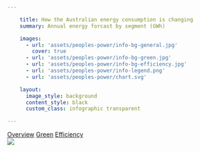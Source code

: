 ```yaml
---

    title: How the Australian energy consumption is changing
    summary: Annual energy forcast by segment (GWh)

    images:
      - url: 'assets/peoples-power/info-bg-general.jpg'
        cover: true
      - url: 'assets/peoples-power/info-bg-green.jpg'
      - url: 'assets/peoples-power/info-bg-efficiency.jpg'
      - url: 'assets/peoples-power/info-legend.png'
      - url: 'assets/peoples-power/chart.svg'

    layout:
      image_style: background
      content_style: black
      custom_class: infographic transparent

---
```


<div class="tabs button-group">
  <a class="outline active button" href="#infographic-wind">Overview</a>
  <a class="outline button" href="#infographic-solar">Green</a>
  <a class="outline button" href="#infographic-solar">Efficiency</a>
</div>

<img class="legend" src="assets/turbine/wind-legend.png" data-media-id="images:4" data-original>
